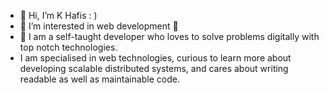 - 👋 Hi, I’m K Hafis : )
- 👀 I’m interested in web development 🥳
- 🌱 I am a self-taught developer who loves to solve problems digitally with top notch technologies.
- I am specialised in web technologies, curious to learn more about developing scalable distributed systems, and cares about writing readable as well as maintainable code.


<!--
**hafeeeii/hafeeeii** is a ✨ _special_ ✨ repository because its `README.md` (this file) appears on your GitHub profile.

Here are some ideas to get you started:

- 🔭 I’m currently working on ...
- 🌱 I’m currently learning ...
- 👯 I’m looking to collaborate on ...
- 🤔 I’m looking for help with ...
- 💬 Ask me about ...
- 📫 How to reach me: ...
- 😄 Pronouns: ...
- ⚡ Fun fact: ...
-->
